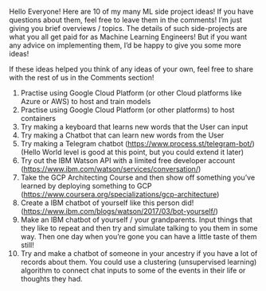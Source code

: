 
Hello Everyone! Here are 10 of my many ML side project ideas! If you have questions about them, feel free to leave them in the comments! I’m just giving you brief overviews / topics. The details of such side-projects are what you all get paid for as Machine Learning Engineers! But if you want any advice on implementing them, I’d be happy to give you some more ideas!

If these ideas helped you think of any ideas of your own, feel free to share with the rest of us in the Comments section!

1. Practise using Google Cloud Platform (or other Cloud platforms like Azure or AWS) to host and train models
1. Practise using Google Cloud Platform (or other platforms) to host containers
1. Try making a keyboard that learns new words that the User can input
1. Try making a Chatbot that can learn new words from the User
1. Try making a Telegram chatbot (https://www.process.st/telegram-bot/) (Hello World level is good at this point, but you could extend it later)
1. Try out the IBM Watson API with a limited free developer account (https://www.ibm.com/watson/services/conversation/)
1. Take the GCP Architecting Course and then show off something you’ve learned by deploying something to GCP (https://www.coursera.org/specializations/gcp-architecture)
1. Create a IBM chatbot of yourself like this person did! (https://www.ibm.com/blogs/watson/2017/03/bot-yourself/)
1. Make an IBM chatbot of yourself / your grandparents. Input things that they like to repeat and then try and simulate talking to you them in some way. Then one day when you’re gone you can have a little taste of them still!
1. Try and make a chatbot of someone in your ancestry if you have a lot of records about them. You could use a clustering (unsupervised learning) algorithm to connect chat inputs to some of the events in their life or thoughts they had.